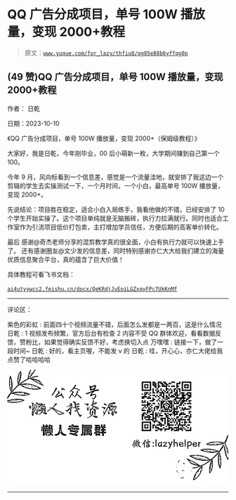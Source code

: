 # QQ 广告分成项目，单号 100W 播放量，变现 2000+教程

> 原文：[`www.yuque.com/for_lazy/thfiu8/qg85e88b6yffqg0p`](https://www.yuque.com/for_lazy/thfiu8/qg85e88b6yffqg0p)

## (49 赞)QQ 广告分成项目，单号 100W 播放量，变现 2000+教程

作者： 日乾

日期：2023-10-10

《QQ 广告分成项目，单号 100W 播放量，变现 2000+（保姆级教程）》

大家好，我是日乾，今年刚毕业，00 后小萌新一枚，大学期间赚到自己第一个 100。

今年 9 月，风向标看到一个信息差，感觉是一个流量洼地，就安排了我这边一个剪辑的学生去实操测试一下，一个月时间，一个小白，最高单号 100W 播放量，变现 2000+。

先说结论：项目胜在稳定，适合小白入局练手，我看他做的不错，已经安排了 10 个学生开始实操了。这个项目单纯就是无脑搬砖，执行力拉满就行。同时也适合工作室作为引流项目低价打包卖，主打增加学员信任，方便后期的高客单价转化。

最后 感谢@奇杰​ 老师分享的混剪教学真的很全面，小白有执行力就可以快速上手了。 还有感谢圈友@文少​ 发的信息差，同时特别感谢亦仁大大给我们建立的海量优质信息聚合平台，真的蕴含了巨大价值！

具体教程可看飞书文档：

[`ai4utyywcc2.feishu.cn/docx/QeKRdjJvEoiLGZxqyFPc7UkKnMf`](https://ai4utyywcc2.feishu.cn/docx/QeKRdjJvEoiLGZxqyFPc7UkKnMf)

* * *

评论区：

紫色的彩虹 : 前面四十个视频流量不错，后面怎么发都是一两百，这是什么情况
日乾 : 1 视频发布频繁，官方后台有检查
2 内容不受 QQ 群体欢迎，看看数据反馈，赞粉比，如果觉得确实反馈不好，考虑换切入点
万嘿嘿 : 链接一下，做了一段时间~
日乾 : 好的，看主页喔，不能发 v 的
日乾 : 哇，开心心，亦仁大佬给我点赞了哈哈哈哈

![](img/1c37d505930596d12a88ab23e11aa07a.png)

* * *